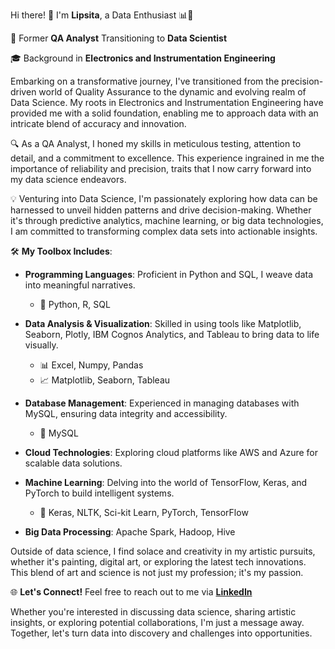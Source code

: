 Hi there! 👋 I'm **Lipsita**, a Data Enthusiast 📊🚀

🌟 Former **QA Analyst** Transitioning to **Data Scientist**

🎓 Background in **Electronics and Instrumentation Engineering**

Embarking on a transformative journey, I've transitioned from the precision-driven world of Quality Assurance to the dynamic and evolving realm of Data Science. My roots in Electronics and Instrumentation Engineering have provided me with a solid foundation, enabling me to approach data with an intricate blend of accuracy and innovation.

🔍 As a QA Analyst, I honed my skills in meticulous testing, attention to detail, and a commitment to excellence. This experience ingrained in me the importance of reliability and precision, traits that I now carry forward into my data science endeavors.

💡 Venturing into Data Science, I'm passionately exploring how data can be harnessed to unveil hidden patterns and drive decision-making. Whether it's through predictive analytics, machine learning, or big data technologies, I am committed to transforming complex data sets into actionable insights.


🛠️ **My Toolbox Includes**:

- **Programming Languages**: Proficient in Python and SQL, I weave data into meaningful narratives.
  - 🐍 Python, R, SQL

- **Data Analysis & Visualization**: Skilled in using tools like Matplotlib, Seaborn, Plotly, IBM Cognos Analytics, and Tableau to bring data to life visually.
  - 📊 Excel, Numpy, Pandas
  - 📈 Matplotlib, Seaborn, Tableau

- **Database Management**: Experienced in managing databases with MySQL, ensuring data integrity and accessibility.
  - 💾 MySQL

- **Cloud Technologies**: Exploring cloud platforms like AWS and Azure for scalable data solutions.

- **Machine Learning**: Delving into the world of TensorFlow, Keras, and PyTorch to build intelligent systems.
  - 🤖 Keras, NLTK, Sci-kit Learn, PyTorch, TensorFlow
 
- **Big Data Processing**:
    Apache Spark, Hadoop, Hive

Outside of data science, I find solace and creativity in my artistic pursuits, whether it's painting, digital art, or exploring the latest tech innovations. This blend of art and science is not just my profession; it's my passion.

🌐 **Let's Connect!**
Feel free to reach out to me via **[LinkedIn](https://www.linkedin.com/in/lipsitatripathy)**

Whether you're interested in discussing data science, sharing artistic insights, or exploring potential collaborations, I'm just a message away. Together, let's turn data into discovery and challenges into opportunities.
